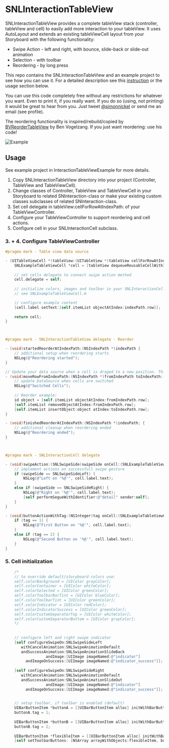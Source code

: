 SNLInteractionTableView
======================

SNLInteractionTableView provides a complete tableView stack (controller, tableView and cell) to easily add more interaction to your tableView. It uses AutoLayout and extends an existing tableViewCell layout from your Storyboard with the following functionality:

* Swipe Action - left and right, with bounce, slide-back or slide-out animation
* Selection - with toolbar
* Reordering - by long press

This repo contains the SNLInteractionTableView and an example project to see how you can use it. For a detailed description see this <a href="http://simonnickel.de/devlog/projects/sninteractiontableview/how-to-use" title="How to use">instruction</a> or the usage section below.

You can use this code completely free without any restrictions for whatever you want. Even to print it, if you really want. If you do so (using, not printing) it would be great to hear from you. Just tweet [@simonnickel](https://twitter.com/simonnickel) or send me an email (see profile).

The reordering functionality is inspired/rebuild/copied by [BVReorderTableView](https://github.com/bvogelzang/BVReorderTableView) by Ben Vogelzang. If you just want reordering: use his code!


![Example](https://github.com/simonnickel/SNLInteractionTableView/blob/master/example.gif?raw=true)


## Usage

See example project in InteractionTableViewExample for more details.

1. Copy SNLInteractionTableView directory into your project (Controller, TableView and TableViewCell).
2. Change classes of Controller, TableView and TableViewCell in your Storyboard to related SNInteraction-class or make your existing custom classes subclasses of related SNInteraction-class.
3. Set cell delegate in tableView:cellForRowAtIndexPath: of your TableViewController.
4. Configure your TableViewController to support reordering and cell actions.
5. Configure cell in your SNLInteractionCell subclass.


### 3. + 4. Configure TableViewController
```objective-c
#pragma mark - Table view data source

- (UITableViewCell *)tableView:(UITableView *)tableView cellForRowAtIndexPath:(NSIndexPath *)indexPath {
    SNLExampleTableViewCell *cell = [tableView dequeueReusableCellWithIdentifier:@"Cell" forIndexPath:indexPath];
    
    // set cells delegate to connect swipe action method
    cell.delegate = self;
    
    // initialize colors, images and toolbar in your SNLInteractionCell subclass
    // see SNLExampleTableViewCell.m

    // configure example content
    [cell.label setText:[self.itemList objectAtIndex:indexPath.row]];
    
    return cell;
}



#pragma mark - SNLInteractionTableView delegate - Reorder

- (void)startedReorderAtIndexPath:(NSIndexPath *)indexPath {
    // additional setup when reordering starts
    NSLog(@"Reordering started");
}

// Update your data source when a cell is draged to a new position. This method is called every time 2 cells switch positions.
- (void)moveRowFromIndexPath:(NSIndexPath *)fromIndexPath toIndexPath:(NSIndexPath *)toIndexPath {
    // update DataSource when cells are switched
    NSLog(@"Switched Cells");
    
    // Reorder example:
    id object = [self.itemList objectAtIndex:fromIndexPath.row];
    [self.itemList removeObjectAtIndex:fromIndexPath.row];
    [self.itemList insertObject:object atIndex:toIndexPath.row];
}

- (void)finishedReorderAtIndexPath:(NSIndexPath *)indexPath; {
    // additional cleanup when reordering ended
    NSLog(@"Reordering ended");
}



#pragma mark - SNLInteractionCell delegate

- (void)swipeAction:(SNLSwipeSide)swipeSide onCell:(SNLExampleTableViewCell *)cell {
    // implement actions on successfull swipe gesture
    if (swipeSide == SNLSwipeSideLeft) {
        NSLog(@"Left on '%@'", cell.label.text);
    }
    else if (swipeSide == SNLSwipeSideRight) {
        NSLog(@"Right on '%@'", cell.label.text);
        [self performSegueWithIdentifier:@"detail" sender:self];
    }
}

- (void)buttonActionWithTag:(NSInteger)tag onCell:(SNLExampleTableViewCell *)cell {
    if (tag == 1) {
        NSLog(@"First Button on '%@'", cell.label.text);
    }
    else if (tag == 2) {
        NSLog(@"Second Button on '%@'", cell.label.text);
    }
}
```

### 5. Cell initialization
```objective-c
    /*
    // to override default/storyboard colors use:
    self.colorBackground = [UIColor grayColor];
    self.colorContainer = [UIColor whiteColor];
    self.colorSelected = [UIColor greenColor];
    self.colorToolbarBarTint = [UIColor blueColor];
    self.colorToolbarTint = [UIColor greenColor];
    self.colorIndicator = [UIColor redColor];
    self.colorIndicatorSuccess = [UIColor greenColor];
    self.colorCustomSeparatorTop = [UIColor whiteColor];
    self.colorCustomSeparatorBottom = [UIColor grayColor];
    */
    
    
    // configure left and right swipe indicator
    [self configureSwipeOn:SNLSwipeSideLeft
       withCancelAnimation:SNLSwipeAnimationDefault
       andSuccessAnimation:SNLSwipeAnimationSlideBack
                  andImage:[UIImage imageNamed:@"indicator"]
         andImageOnSuccess:[UIImage imageNamed:@"indicator_success"]];
    
    [self configureSwipeOn:SNLSwipeSideRight
       withCancelAnimation:SNLSwipeAnimationDefault
       andSuccessAnimation:SNLSwipeAnimationSlideOut
                  andImage:[UIImage imageNamed:@"indicator"]
         andImageOnSuccess:[UIImage imageNamed:@"indicator_success"]];

    
    // setup toolbar, if toolbar is enabled (default)
    UIBarButtonItem *buttonA = [[UIBarButtonItem alloc] initWithBarButtonSystemItem:UIBarButtonSystemItemCompose target:self action:@selector(buttonPressed:)];
    buttonA.tag = 1;
    
    UIBarButtonItem *buttonB = [[UIBarButtonItem alloc] initWithBarButtonSystemItem:UIBarButtonSystemItemCompose target:self action:@selector(buttonPressed:)];
    buttonB.tag = 2;
    
    UIBarButtonItem *flexibleItem = [[UIBarButtonItem alloc] initWithBarButtonSystemItem:UIBarButtonSystemItemFlexibleSpace target:self action:nil];
    [self setToolbarButtons: [NSArray arrayWithObjects:flexibleItem, buttonA, flexibleItem, buttonB, flexibleItem, nil]];
```
